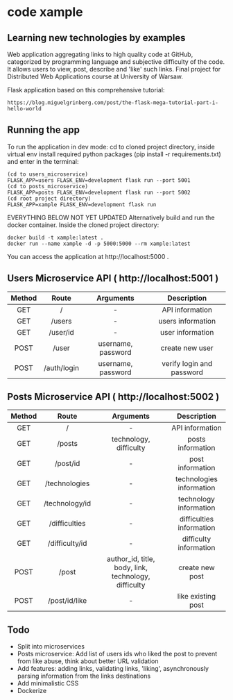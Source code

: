# code xample

## Learning new technologies by examples

Web application aggregating links to high quality code at GitHub, categorized by programming language and subjective difficulty of the code. It allows users to view, post, describe and 'like' such links. Final project for Distributed Web Applications course at University of Warsaw.

Flask application based on this comprehensive tutorial:
```
https://blog.miguelgrinberg.com/post/the-flask-mega-tutorial-part-i-hello-world
```
## Running the app

To run the application in dev mode: cd to cloned project directory, inside virtual env install required python packages (pip install -r requirements.txt) and enter in the terminal:
```
(cd to users_microservice)
FLASK_APP=users FLASK_ENV=development flask run --port 5001
(cd to posts_microservice)
FLASK_APP=posts FLASK_ENV=development flask run --port 5002
(cd root project directory)
FLASK_APP=xample FLASK_ENV=development flask run
```

 EVERYTHING BELOW NOT YET UPDATED
Alternatively build and run the docker container. Inside the cloned project directory:
```
docker build -t xample:latest .
docker run --name xample -d -p 5000:5000 --rm xample:latest
```

You can access the application at http://localhost:5000 .

## Users Microservice API ( http://localhost:5001 )

| Method  | Route | Arguments | Description |
| :---: | :---: | :---: | :---: |
| GET | / | - | API information |
| GET | /users | - | users information |
| GET | /user/id | - | user information |
| POST | /user | username, password | create new user |
| POST | /auth/login | username, password | verify login and password |

## Posts Microservice API ( http://localhost:5002 )

| Method  | Route | Arguments | Description |
| :---: | :---: | :---: | :---: |
| GET | / | - | API information |
| GET | /posts | technology, difficulty | posts information |
| GET | /post/id | - | post information |
| GET | /technologies | - | technologies information |
| GET | /technology/id | - | technology information |
| GET | /difficulties | - | difficulties information |
| GET | /difficulty/id | - | difficulty information |
| POST | /post | author_id, title, body, link, technology, difficulty | create new post |
| POST | /post/id/like | - | like existing post |

## Todo

* Split into microservices
* Posts microservice: Add list of users ids who liked the post to prevent from like abuse, think about better URL validation
* Add features: adding links, validating links, 'liking', asynchronously parsing information from the links destinations 
* Add minimalistic CSS
* Dockerize
